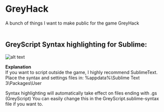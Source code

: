 # GreyHack
A bunch of things I want to make public for the game GreyHack
<br /><br />

## GreyScript Syntax highlighting for Sublime:
![alt text](https://raw.githubusercontent.com/GorgonRamsay/GreyHack/master/sublime/GreyScript_Sublime.png)

**Explanation**<br />
If you want to script outside the game, I highly recommend SublimeText.
Place the syntax and settings files in: %appdata%\Sublime Text 3\Packages\User

Syntax highlighting will automatically take effect on files ending with .gs (GreyScript)
You can easily change this in the GreyScript.sublime-syntax file if you want to.
